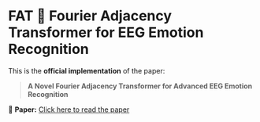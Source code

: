 # FAT 🧠 Fourier Adjacency Transformer for EEG Emotion Recognition

This is the **official implementation** of the paper:

> **A Novel Fourier Adjacency Transformer for Advanced EEG Emotion Recognition**

📄 **Paper:** [Click here to read the paper](https://arxiv.org/pdf/2503.13465)
